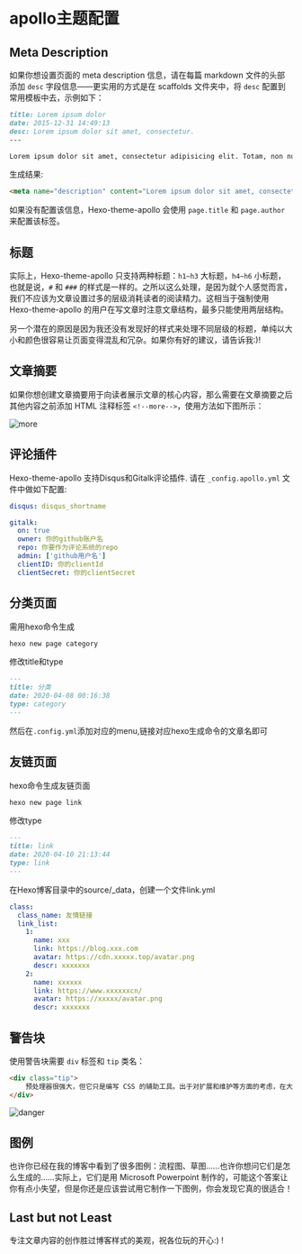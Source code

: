 # apollo主题配置

## Meta Description

如果你想设置页面的 meta description 信息，请在每篇 markdown 文件的头部添加 `desc` 字段信息——更实用的方式是在 scaffolds 文件夹中，将 `desc` 配置到常用模板中去，示例如下：

```md
title: Lorem ipsum dolor
date: 2015-12-31 14:49:13
desc: Lorem ipsum dolor sit amet, consectetur.
---

Lorem ipsum dolor sit amet, consectetur adipisicing elit. Totam, non numquam saepe ex ut. Deleniti culpa inventore consectetur nam saepe!
```

生成结果:

```html
<meta name="description" content="Lorem ipsum dolor sit amet, consectetur.">
```

如果没有配置该信息，Hexo-theme-apollo 会使用 `page.title` 和 `page.author` 来配置该标签。

## 标题

实际上，Hexo-theme-apollo 只支持两种标题：`h1~h3` 大标题，`h4~h6` 小标题，也就是说，`#` 和 `###` 的样式是一样的。之所以这么处理，是因为就个人感觉而言，我们不应该为文章设置过多的层级消耗读者的阅读精力。这相当于强制使用 Hexo-theme-apollo 的用户在写文章时注意文章结构，最多只能使用两层结构。

另一个潜在的原因是因为我还没有发现好的样式来处理不同层级的标题，单纯以大小和颜色很容易让页面变得混乱和冗杂。如果你有好的建议，请告诉我:)!

## 文章摘要

如果你想创建文章摘要用于向读者展示文章的核心内容，那么需要在文章摘要之后其他内容之前添加 HTML 注释标签 `<!--more-->`，使用方法如下图所示：

![more](https://cloud.githubusercontent.com/assets/9530963/14064341/0fa3c754-f432-11e5-8ad7-5d063d4a0886.png)

## 评论插件

Hexo-theme-apollo 支持Disqus和Gitalk评论插件. 请在 `_config.apollo.yml` 文件中做如下配置:

```yaml
disqus: disqus_shortname

gitalk:
  on: true
  owner: 你的github账户名
  repo: 你要作为评论系统的repo
  admin: ['github用户名']
  clientID: 你的clientId
  clientSecret: 你的clientSecret
```

## 分类页面

需用hexo命令生成

```bash
hexo new page category
```

修改title和type

```md
---
title: 分类
date: 2020-04-08 00:16:38
type: category
---
```

然后在`.config.yml`添加对应的menu,链接对应hexo生成命令的文章名即可

## 友链页面

hexo命令生成友链页面

```bash
hexo new page link
```

修改type

```md
---
title: link
date: 2020-04-10 21:13:44
type: link
---
```

在Hexo博客目录中的source/_data，创建一个文件link.yml

```yml
class:
  class_name: 友情链接
  link_list:
    1:
      name: xxx
      link: https://blog.xxx.com
      avatar: https://cdn.xxxxx.top/avatar.png
      descr: xxxxxxx
    2:
      name: xxxxxx
      link: https://www.xxxxxxcn/
      avatar: https://xxxxx/avatar.png
      descr: xxxxxxx  
```

## 警告块

使用警告块需要 `div` 标签和 `tip` 类名：

```html
<div class="tip">
    预处理器很强大，但它只是编写 CSS 的辅助工具。出于对扩展和维护等方面的考虑，在大型项目中有必要使用预处理器构建 CSS；但是对于小型项目，原生的 CSS 可能是一种更好的选择。不要肆意使用预处理器！
</div>
```

![danger](https://cloud.githubusercontent.com/assets/9530963/11359678/489a510c-92b9-11e5-9256-341cef6999b6.png)

## 图例

也许你已经在我的博客中看到了很多图例：流程图、草图……也许你想问它们是怎么生成的……实际上，它们是用 Microsoft Powerpoint 制作的，可能这个答案让你有点小失望，但是你还是应该尝试用它制作一下图例，你会发现它真的很适合！

## Last but not Least

专注文章内容的创作胜过博客样式的美观，祝各位玩的开心:) !